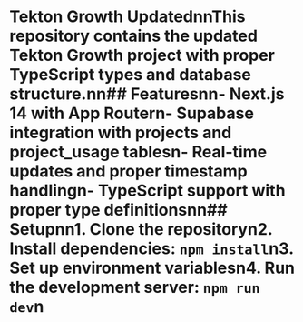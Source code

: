 # Tekton Growth UpdatednnThis repository contains the updated Tekton Growth project with proper TypeScript types and database structure.nn## Featuresnn- Next.js 14 with App Routern- Supabase integration with projects and project_usage tablesn- Real-time updates and proper timestamp handlingn- TypeScript support with proper type definitionsnn## Setupnn1. Clone the repositoryn2. Install dependencies: `npm install`n3. Set up environment variablesn4. Run the development server: `npm run dev`n
